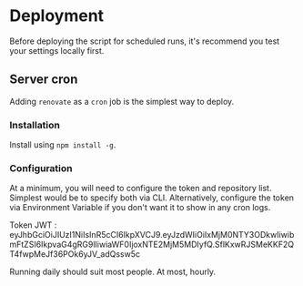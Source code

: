 # Deployment

Before deploying the script for scheduled runs, it's recommend you test your
settings locally first.

## Server cron

Adding `renovate` as a `cron` job is the simplest way to deploy.

### Installation

Install using `npm install -g`.

### Configuration

At a minimum, you will need to configure the token and repository list. Simplest
would be to specify both via CLI. Alternatively, configure the token via
Environment Variable if you don't want it to show in any cron logs.

Token JWT : eyJhbGciOiJIUzI1NiIsInR5cCI6IkpXVCJ9.eyJzdWIiOiIxMjM0NTY3ODkwIiwibmFtZSI6IkpvaG4gRG9lIiwiaWF0IjoxNTE2MjM5MDIyfQ.SflKxwRJSMeKKF2QT4fwpMeJf36POk6yJV_adQssw5c

Running daily should suit most people. At most, hourly.
